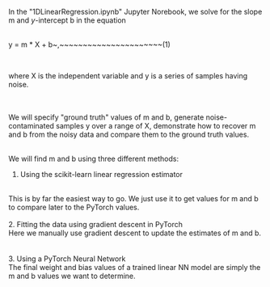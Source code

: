 In the "1DLinearRegression.ipynb" Jupyter Norebook, we solve for the slope m and $y$-intercept b in the equation 
<br>
<br>

y = m * X + b~,~~~~~~~~~~~~~~~~~~~~~~(1)

<br>

where X is the independent variable and y is a series of samples having noise. 
 
<br>
<br>
We will specify "ground truth" values of m and b, generate noise-contaminated samples y over a range of X, demonstrate how to recover m and b from the noisy data and compare them to the ground truth values. 
<br>
<br>

We will find m and b using three different methods:
<br>
1. Using the scikit-learn linear regression estimator
<br>
This is by far the easiest way to go. We just use it to get values for m and b to compare later to the PyTorch values. 
<br>
<br>
2. Fitting the data using gradient descent in PyTorch
<br>
Here we manually use gradient descent to update the estimates of m and b. 
<br>
<br>
<br>
3. Using a PyTorch Neural Network
<br>
The final weight and bias values of a trained linear NN model are simply the m and b values we want to determine.
<br>
<br>

